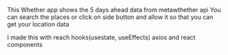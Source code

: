 This Whether app shows the 5 days ahead data from metawthether api 
You can search the places or click on side button and allow it so that you can get your location data

I made this with reach hooks(usestate, useEffects) axios and react components

